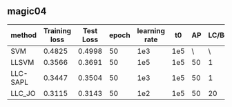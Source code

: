 ## magic04

| method   | Training loss | Test Loss | epoch | learning rate | t0   | AP   | LC/Beta |
| -------- | ------------- | --------- | ----- | ------------- | ---- | ---- | ------- |
| SVM      | 0.4825        | 0.4998    | 50    | 1e3           | 1e5  | \    | \       |
| LLSVM    | 0.3566        | 0.3691    | 50    | 1e5           | 1e5  | 50   | 1       |
| LLC-SAPL | 0.3447        | 0.3504    | 50    | 1e3           | 1e5  | 50   | 1       |
| LLC_JO   | 0.3115        | 0.3143    | 50    | 1e2           | 1e5  | 50   | 20      |

 